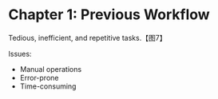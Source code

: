 # Chapter 1: Previous Workflow

Tedious, inefficient, and repetitive tasks.【图7】

Issues:
- Manual operations
- Error-prone
- Time-consuming
